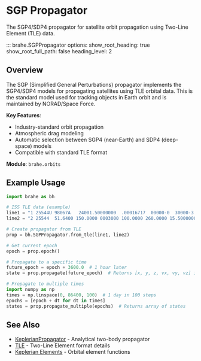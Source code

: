 # SGP Propagator

The SGP4/SDP4 propagator for satellite orbit propagation using Two-Line Element (TLE) data.

::: brahe.SGPPropagator
    options:
      show_root_heading: true
      show_root_full_path: false
      heading_level: 2

## Overview

The SGP (Simplified General Perturbations) propagator implements the SGP4/SDP4 models for propagating satellites using TLE orbital data. This is the standard model used for tracking objects in Earth orbit and is maintained by NORAD/Space Force.

**Key Features**:
- Industry-standard orbit propagation
- Atmospheric drag modeling
- Automatic selection between SGP4 (near-Earth) and SDP4 (deep-space) models
- Compatible with standard TLE format

**Module**: `brahe.orbits`

## Example Usage

```python
import brahe as bh

# ISS TLE data (example)
line1 = "1 25544U 98067A   24001.50000000  .00016717  00000-0  30000-3 0  9005"
line2 = "2 25544  51.6400 150.0000 0003000 100.0000 260.0000 15.50000000300000"

# Create propagator from TLE
prop = bh.SGPPropagator.from_tle(line1, line2)

# Get current epoch
epoch = prop.epoch()

# Propagate to a specific time
future_epoch = epoch + 3600.0  # 1 hour later
state = prop.propagate(future_epoch)  # Returns [x, y, z, vx, vy, vz] in TEME frame

# Propagate to multiple times
import numpy as np
times = np.linspace(0, 86400, 100)  # 1 day in 100 steps
epochs = [epoch + dt for dt in times]
states = prop.propagate_multiple(epochs)  # Returns array of states
```

## See Also

- [KeplerianPropagator](keplerian_propagator.md) - Analytical two-body propagator
- [TLE](../orbits/tle.md) - Two-Line Element format details
- [Keplerian Elements](../orbits/keplerian.md) - Orbital element functions

